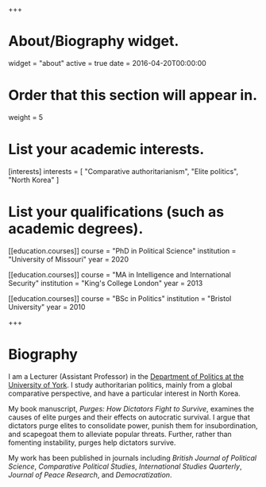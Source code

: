 +++
# About/Biography widget.
widget = "about"
active = true
date = 2016-04-20T00:00:00

# Order that this section will appear in.
weight = 5

# List your academic interests.
[interests]
  interests = [
    "Comparative authoritarianism",
    "Elite politics",
    "North Korea"
  ]

# List your qualifications (such as academic degrees).
[[education.courses]]
  course = "PhD in Political Science"
  institution = "University of Missouri"
  year = 2020

[[education.courses]]
  course = "MA in Intelligence and International Security"
  institution = "King's College London"
  year = 2013

[[education.courses]]
  course = "BSc in Politics"
  institution = "Bristol University"
  year = 2010
 
+++

# Biography

I am a Lecturer (Assistant Professor) in the [Department of Politics at the University of York](https://www.york.ac.uk/politics/). I study authoritarian politics, mainly from a global comparative perspective, and have a particular interest in North Korea.

My book manuscript, *Purges: How Dictators Fight to Survive*, examines the causes of elite purges and their effects on autocratic survival. I argue that dictators purge elites to consolidate power, punish them for insubordination, and scapegoat them to alleviate popular threats. Further, rather than fomenting instability, purges help dictators survive.

My work has been published in journals including *British Journal of Political Science*, *Comparative Political Studies*, *International Studies Quarterly*, *Journal of Peace Research*, and *Democratization*. 
